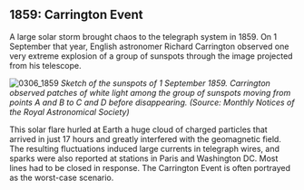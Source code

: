 ## 1859: Carrington Event

A large solar storm brought chaos to the telegraph system in 1859.  On 1 September that year, English astronomer Richard Carrington observed one very extreme explosion of a group of sunspots through the image projected from his telescope.

![0306_1859](./static/0306_1859.png)
*Sketch of the sunspots of 1 September 1859.  Carrington observed patches of white light among the group of sunspots moving from points A and B to C and D before disappearing. (Source: Monthly Notices of the Royal Astronomical Society)*

This solar flare hurled at Earth a huge cloud of charged particles that arrived in just 17 hours and greatly interfered with the geomagnetic field. The resulting fluctuations induced large currents in telegraph wires, and sparks were also reported at stations in Paris and Washington DC.  Most lines had to be closed in response.  The Carrington Event is often portrayed as the worst-case scenario.
